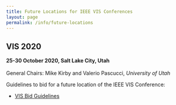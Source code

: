 ```yaml
---
title: Future Locations for IEEE VIS Conferences
layout: page
permalink: /info/future-locations
---
```


## VIS 2020  
**25-30 October 2020, Salt Lake City, Utah**<br>  
General Chairs: Mike Kirby and Valerio Pascucci, *University of Utah*

Guidelines to bid for a future location of the IEEE VIS Conference:<br>
* [VIS Bid Guidelines](/attachments/VISBidGuidelines.pdf)
